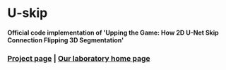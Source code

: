 # U-skip
**Official code implementation of 'Upping the Game: How 2D U-Net Skip Connection Flipping 3D Segmentation'**

### [Project page](https://github.com/IMOP-lab/U-skip-Pytorch) | [Our laboratory home page](https://github.com/IMOP-lab)
